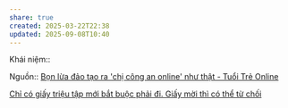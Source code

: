 ```yaml
---
share: true
created: 2025-03-22T22:38
updated: 2025-09-08T10:40
---
```

Khái niệm:: 

Nguồn:: [Bọn lừa đảo tạo ra 'chị công an online' như thật - Tuổi Trẻ Online](https://tuoitre.vn/bon-lua-dao-tao-ra-chi-cong-an-online-nhu-that-20230709114310079.htm)

[Chỉ có giấy triệu tập mới bắt buộc phải đi. Giấy mời thì có thể từ chối](./Ch%E1%BB%89%20c%C3%B3%20gi%E1%BA%A5y%20tri%E1%BB%87u%20t%E1%BA%ADp%20m%E1%BB%9Bi%20b%E1%BA%AFt%20bu%E1%BB%99c%20ph%E1%BA%A3i%20%C4%91i.%20Gi%E1%BA%A5y%20m%E1%BB%9Di%20th%C3%AC%20c%C3%B3%20th%E1%BB%83%20t%E1%BB%AB%20ch%E1%BB%91i.md)
